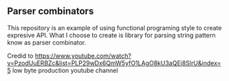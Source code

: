 ## Parser combinators 

This repository is an example of using functional programing style to create expresive API. 
What I choose to create is library for parsing string pattern know as parser combinator. 

Credid to https://www.youtube.com/watch?v=PzodUuERBZc&list=PLP29wDx6QmW5yfO1LAgO8kU3aQEj8SIrU&index=5
low byte production youtube channel 